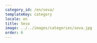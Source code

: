 ```yaml
---
category_id: /en/seva/
templateKey: category
locale: en
title: Seva
image: ../../images/categories/seva.jpg
order: 6
---
```

